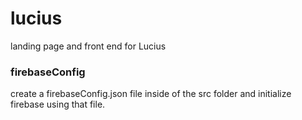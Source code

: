 # lucius
 landing page and front end for Lucius


### firebaseConfig
create a firebaseConfig.json file inside of the src folder and initialize firebase using that file.